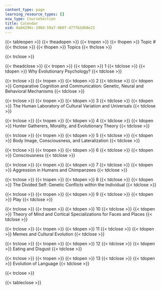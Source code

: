 ```yaml
---
content_type: page
learning_resource_types: []
ocw_type: CourseSection
title: Calendar
uid: 0a04296c-290d-59a7-960f-477fb2d68e21
---
```


{{< tableopen >}}
{{< theadopen >}}
{{< tropen >}}
{{< thopen >}}
Topic #
{{< thclose >}}
{{< thopen >}}
Topics
{{< thclose >}}

{{< trclose >}}

{{< theadclose >}}
{{< tropen >}}
{{< tdopen >}}
1
{{< tdclose >}}
{{< tdopen >}}
Why Evolutionary Psychology?
{{< tdclose >}}

{{< trclose >}}
{{< tropen >}}
{{< tdopen >}}
2
{{< tdclose >}}
{{< tdopen >}}
Comparative Cognition and Communication: Genetic, Neural and Behavioral Mechanisms
{{< tdclose >}}

{{< trclose >}}
{{< tropen >}}
{{< tdopen >}}
3
{{< tdclose >}}
{{< tdopen >}}
The Human Laboratory of Cultural Variation and Universals
{{< tdclose >}}

{{< trclose >}}
{{< tropen >}}
{{< tdopen >}}
4
{{< tdclose >}}
{{< tdopen >}}
Hunter Gatherers, Morality, and Evolutionary Theory
{{< tdclose >}}

{{< trclose >}}
{{< tropen >}}
{{< tdopen >}}
5
{{< tdclose >}}
{{< tdopen >}}
Body Image, Consciousness, and Lateralization
{{< tdclose >}}

{{< trclose >}}
{{< tropen >}}
{{< tdopen >}}
6
{{< tdclose >}}
{{< tdopen >}}
Consciousness
{{< tdclose >}}

{{< trclose >}}
{{< tropen >}}
{{< tdopen >}}
7
{{< tdclose >}}
{{< tdopen >}}
Aggression in Humans and Chimpanzees
{{< tdclose >}}

{{< trclose >}}
{{< tropen >}}
{{< tdopen >}}
8
{{< tdclose >}}
{{< tdopen >}}
The Divided Self: Genetic Conflicts within the Individual
{{< tdclose >}}

{{< trclose >}}
{{< tropen >}}
{{< tdopen >}}
9
{{< tdclose >}}
{{< tdopen >}}
Play
{{< tdclose >}}

{{< trclose >}}
{{< tropen >}}
{{< tdopen >}}
10
{{< tdclose >}}
{{< tdopen >}}
Theory of Mind and Cortical Specializations for Faces and Places
{{< tdclose >}}

{{< trclose >}}
{{< tropen >}}
{{< tdopen >}}
11
{{< tdclose >}}
{{< tdopen >}}
Memes and Cultural Evolution
{{< tdclose >}}

{{< trclose >}}
{{< tropen >}}
{{< tdopen >}}
12
{{< tdclose >}}
{{< tdopen >}}
Eating and Disgust
{{< tdclose >}}

{{< trclose >}}
{{< tropen >}}
{{< tdopen >}}
13
{{< tdclose >}}
{{< tdopen >}}
Evolution of Language
{{< tdclose >}}

{{< trclose >}}

{{< tableclose >}}